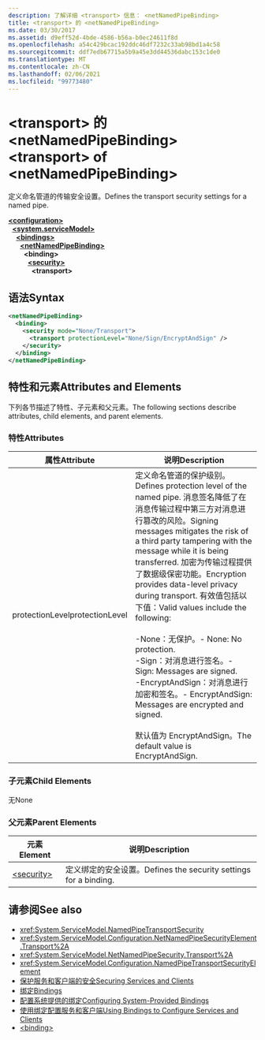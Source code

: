 ```yaml
---
description: 了解详细 <transport> 信息： <netNamedPipeBinding>
title: <transport> 的 <netNamedPipeBinding>
ms.date: 03/30/2017
ms.assetid: d9eff52d-4bde-4586-b56a-b0ec24611f8d
ms.openlocfilehash: a54c429bcac192ddc46df7232c33ab98bd1a4c58
ms.sourcegitcommit: ddf7edb67715a5b9a45e3dd44536dabc153c1de0
ms.translationtype: MT
ms.contentlocale: zh-CN
ms.lasthandoff: 02/06/2021
ms.locfileid: "99773480"
---
```

# <a name="transport-of-netnamedpipebinding"></a><span data-ttu-id="8d96a-103">\<transport> 的 \<netNamedPipeBinding></span><span class="sxs-lookup"><span data-stu-id="8d96a-103">\<transport> of \<netNamedPipeBinding></span></span>

<span data-ttu-id="8d96a-104">定义命名管道的传输安全设置。</span><span class="sxs-lookup"><span data-stu-id="8d96a-104">Defines the transport security settings for a named pipe.</span></span>  
  
[**\<configuration>**](../configuration-element.md)\
&nbsp;&nbsp;[**\<system.serviceModel>**](system-servicemodel.md)\
&nbsp;&nbsp;&nbsp;&nbsp;[**\<bindings>**](bindings.md)\
&nbsp;&nbsp;&nbsp;&nbsp;&nbsp;&nbsp;[**\<netNamedPipeBinding>**](netnamedpipebinding.md)\
&nbsp;&nbsp;&nbsp;&nbsp;&nbsp;&nbsp;&nbsp;&nbsp;**\<binding>**\
&nbsp;&nbsp;&nbsp;&nbsp;&nbsp;&nbsp;&nbsp;&nbsp;&nbsp;&nbsp;[**\<security>**](security-of-netnamedpipebinding.md)\
&nbsp;&nbsp;&nbsp;&nbsp;&nbsp;&nbsp;&nbsp;&nbsp;&nbsp;&nbsp;&nbsp;&nbsp;**\<transport>**  
  
## <a name="syntax"></a><span data-ttu-id="8d96a-105">语法</span><span class="sxs-lookup"><span data-stu-id="8d96a-105">Syntax</span></span>  
  
```xml  
<netNamedPipeBinding>
  <binding>
    <security mode="None/Transport">
      <transport protectionLevel="None/Sign/EncryptAndSign" />
    </security>
  </binding>
</netNamedPipeBinding>
```  
  
## <a name="attributes-and-elements"></a><span data-ttu-id="8d96a-106">特性和元素</span><span class="sxs-lookup"><span data-stu-id="8d96a-106">Attributes and Elements</span></span>  

 <span data-ttu-id="8d96a-107">下列各节描述了特性、子元素和父元素。</span><span class="sxs-lookup"><span data-stu-id="8d96a-107">The following sections describe attributes, child elements, and parent elements.</span></span>  
  
### <a name="attributes"></a><span data-ttu-id="8d96a-108">特性</span><span class="sxs-lookup"><span data-stu-id="8d96a-108">Attributes</span></span>  
  
|<span data-ttu-id="8d96a-109">属性</span><span class="sxs-lookup"><span data-stu-id="8d96a-109">Attribute</span></span>|<span data-ttu-id="8d96a-110">说明</span><span class="sxs-lookup"><span data-stu-id="8d96a-110">Description</span></span>|  
|---------------|-----------------|  
|<span data-ttu-id="8d96a-111">protectionLevel</span><span class="sxs-lookup"><span data-stu-id="8d96a-111">protectionLevel</span></span>|<span data-ttu-id="8d96a-112">定义命名管道的保护级别。</span><span class="sxs-lookup"><span data-stu-id="8d96a-112">Defines protection level of the named pipe.</span></span> <span data-ttu-id="8d96a-113">消息签名降低了在消息传输过程中第三方对消息进行篡改的风险。</span><span class="sxs-lookup"><span data-stu-id="8d96a-113">Signing messages mitigates the risk of a third party tampering with the message while it is being transferred.</span></span> <span data-ttu-id="8d96a-114">加密为传输过程提供了数据级保密功能。</span><span class="sxs-lookup"><span data-stu-id="8d96a-114">Encryption provides data-level privacy during transport.</span></span> <span data-ttu-id="8d96a-115">有效值包括以下值：</span><span class="sxs-lookup"><span data-stu-id="8d96a-115">Valid values include the following:</span></span><br /><br /> <span data-ttu-id="8d96a-116">-None：无保护。</span><span class="sxs-lookup"><span data-stu-id="8d96a-116">-   None: No protection.</span></span><br /><span data-ttu-id="8d96a-117">-Sign：对消息进行签名。</span><span class="sxs-lookup"><span data-stu-id="8d96a-117">-   Sign: Messages are signed.</span></span><br /><span data-ttu-id="8d96a-118">-EncryptAndSign：对消息进行加密和签名。</span><span class="sxs-lookup"><span data-stu-id="8d96a-118">-   EncryptAndSign: Messages are encrypted and signed.</span></span><br /><br /> <span data-ttu-id="8d96a-119">默认值为 EncryptAndSign。</span><span class="sxs-lookup"><span data-stu-id="8d96a-119">The default value is EncryptAndSign.</span></span>|  
  
### <a name="child-elements"></a><span data-ttu-id="8d96a-120">子元素</span><span class="sxs-lookup"><span data-stu-id="8d96a-120">Child Elements</span></span>  

 <span data-ttu-id="8d96a-121">无</span><span class="sxs-lookup"><span data-stu-id="8d96a-121">None</span></span>  
  
### <a name="parent-elements"></a><span data-ttu-id="8d96a-122">父元素</span><span class="sxs-lookup"><span data-stu-id="8d96a-122">Parent Elements</span></span>  
  
|<span data-ttu-id="8d96a-123">元素</span><span class="sxs-lookup"><span data-stu-id="8d96a-123">Element</span></span>|<span data-ttu-id="8d96a-124">说明</span><span class="sxs-lookup"><span data-stu-id="8d96a-124">Description</span></span>|  
|-------------|-----------------|  
|[\<security>](security-of-netnamedpipebinding.md)|<span data-ttu-id="8d96a-125">定义绑定的安全设置。</span><span class="sxs-lookup"><span data-stu-id="8d96a-125">Defines the security settings for a binding.</span></span>|  
  
## <a name="see-also"></a><span data-ttu-id="8d96a-126">请参阅</span><span class="sxs-lookup"><span data-stu-id="8d96a-126">See also</span></span>

- <xref:System.ServiceModel.NamedPipeTransportSecurity>
- <xref:System.ServiceModel.Configuration.NetNamedPipeSecurityElement.Transport%2A>
- <xref:System.ServiceModel.NetNamedPipeSecurity.Transport%2A>
- <xref:System.ServiceModel.Configuration.NamedPipeTransportSecurityElement>
- [<span data-ttu-id="8d96a-127">保护服务和客户端的安全</span><span class="sxs-lookup"><span data-stu-id="8d96a-127">Securing Services and Clients</span></span>](../../../wcf/feature-details/securing-services-and-clients.md)
- [<span data-ttu-id="8d96a-128">绑定</span><span class="sxs-lookup"><span data-stu-id="8d96a-128">Bindings</span></span>](../../../wcf/bindings.md)
- [<span data-ttu-id="8d96a-129">配置系统提供的绑定</span><span class="sxs-lookup"><span data-stu-id="8d96a-129">Configuring System-Provided Bindings</span></span>](../../../wcf/feature-details/configuring-system-provided-bindings.md)
- [<span data-ttu-id="8d96a-130">使用绑定配置服务和客户端</span><span class="sxs-lookup"><span data-stu-id="8d96a-130">Using Bindings to Configure Services and Clients</span></span>](../../../wcf/using-bindings-to-configure-services-and-clients.md)
- [\<binding>](bindings.md)
